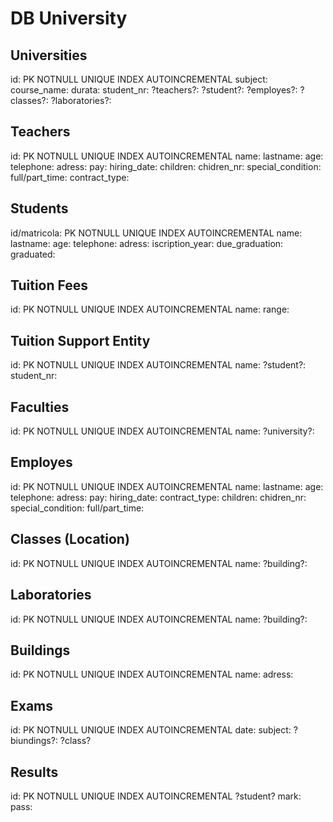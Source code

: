 # DB University

## Universities

id:             PK NOTNULL UNIQUE INDEX AUTOINCREMENTAL
subject:
course_name:
durata:
student_nr:
?teachers?:
?student?:
?employes?:
?classes?:
?laboratories?:

## Teachers

id:             PK NOTNULL UNIQUE INDEX AUTOINCREMENTAL
name:
lastname:
age:
telephone:
adress:
pay:
hiring_date:
children:
chidren_nr:
special_condition:
full/part_time:
contract_type:

## Students

id/matricola:   PK NOTNULL UNIQUE INDEX AUTOINCREMENTAL
name:
lastname:
age:
telephone:
adress:
iscription_year:
due_graduation:
graduated:

## Tuition Fees

id:             PK NOTNULL UNIQUE INDEX AUTOINCREMENTAL
name:
range:

## Tuition Support Entity

id:             PK NOTNULL UNIQUE INDEX AUTOINCREMENTAL
name: 
?student?:
student_nr:


## Faculties

id:             PK NOTNULL UNIQUE INDEX AUTOINCREMENTAL
name:
?university?:

## Employes

id:             PK NOTNULL UNIQUE INDEX AUTOINCREMENTAL
name:
lastname:
age:
telephone:
adress:
pay:
hiring_date:
contract_type:
children:
chidren_nr:
special_condition:
full/part_time:

## Classes (Location)

id:             PK NOTNULL UNIQUE INDEX AUTOINCREMENTAL
name:
?building?:

## Laboratories

id:             PK NOTNULL UNIQUE INDEX AUTOINCREMENTAL
name:
?building?:

## Buildings

id:             PK NOTNULL UNIQUE INDEX AUTOINCREMENTAL
name:
adress:

## Exams

id:             PK NOTNULL UNIQUE INDEX AUTOINCREMENTAL
date:
subject:
?biundings?:
?class?

## Results

id:             PK NOTNULL UNIQUE INDEX AUTOINCREMENTAL
?student?
mark:
pass:
